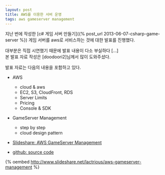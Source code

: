 ```yaml
---
layout: post
title: AWS를 이용한 서버 운영
tags: aws gameserver management
---
```


지난 번에 작성한 [c# 게임 서버 만들기]({% post_url 2013-06-07-csharp-game-server %}) 게임 서버를 aws로 서비스하는 것에 대한 발표를 진행했다.

대부분은 직접 시연했기 때문에 발표 내용이 다소 부실하다 [...]  
본 발표 자료 작성은 [doodoori2]님께서 많이 도와주셨다.

발표 자료는 다음의 내용을 포함하고 있다.

* AWS
	* cloud & aws
	* EC2, S3, CloudFront, RDS
	* Server Limits
	* Pricing
	* Console & SDK
* GameServer Management
	* step by step
	* cloud design pattern

* [Slideshare: AWS GameServer Management](http://www.slideshare.net/lactrious/aws-gameserver-management)
* [github: source code](https://github.com/lacti/Lz/tree/v0.2)

{% oembed http://www.slideshare.net/lactrious/aws-gameserver-management %}
